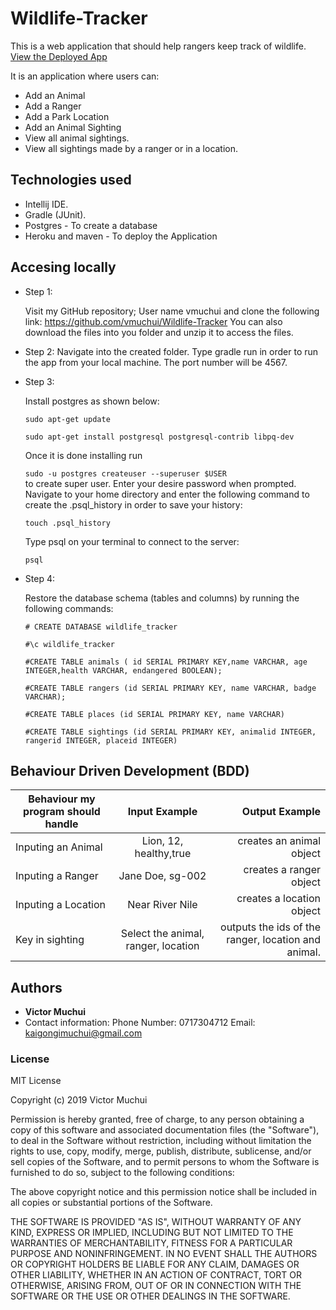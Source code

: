 # Wildlife-Tracker

This is a web application that should help rangers keep track of wildlife.
[View the Deployed App](https://animals-wildlife.herokuapp.com/ )



It is an application where users can:

* Add an Animal
* Add a Ranger
* Add a Park Location
* Add an Animal Sighting
* View all animal sightings.
* View all sightings made by a ranger or in a location.

## Technologies used

* Intellij IDE.
* Gradle (JUnit).
* Postgres - To create a database
* Heroku and maven - To deploy the Application

## Accesing locally
 


* Step 1:

  Visit my GitHub repository; User name vmuchui and clone the following link: https://github.com/vmuchui/Wildlife-Tracker
  You can also download the files into you folder and unzip it to access the files.

* Step 2:
  Navigate into the created folder.
  Type gradle run in order to run the app from your local machine. The port number will be 4567.

* Step 3:

  Install postgres as shown below:  

  ``sudo apt-get update``

  ``sudo apt-get install postgresql postgresql-contrib libpq-dev``    

  Once it is done installing run  

  ``sudo -u postgres createuser --superuser $USER``  
  to create  super user. Enter your desire password when prompted. 
  Navigate to your home directory and enter the following command to create the .psql_history in order to save your history:  

  ``touch .psql_history``    

  Type psql on your terminal to connect to the server:  

  ``psql``  

* Step 4:  

  Restore the database schema (tables and columns) by running the following commands:  

  ``# CREATE DATABASE wildlife_tracker``  

  ``#\c wildlife_tracker``

  ``#CREATE TABLE animals ( id SERIAL PRIMARY KEY,name VARCHAR, age INTEGER,health VARCHAR, endangered BOOLEAN);``

  ``#CREATE TABLE rangers (id SERIAL PRIMARY KEY, name VARCHAR, badge VARCHAR);``

  ``#CREATE TABLE places (id SERIAL PRIMARY KEY, name VARCHAR)``
  
  ``#CREATE TABLE sightings (id SERIAL PRIMARY KEY, animalid INTEGER, rangerid INTEGER, placeid INTEGER)``


## Behaviour Driven Development (BDD)

|Behaviour my program should handle	           |    Input Example	                 |       Output Example         |
|----------------------------------------------|:-----------------------------------:|-----------------------------:|       
|Inputing an Animal                  |    Lion, 12, healthy,true                           |  creates an animal object           |
|Inputing a Ranger                  |    Jane Doe, sg-002                           |  creates a ranger object           |    
|Inputing a Location                  |    Near River Nile                           |  creates a location object           |    
|Key in sighting                     |     Select the animal, ranger, location      |    outputs the ids of the ranger, location and animal.     |


## Authors

* **Victor Muchui** 
* Contact information: Phone Number: 0717304712 Email: kaigongimuchui@gmail.com


### License
MIT License

Copyright (c) 2019 Victor Muchui

Permission is hereby granted, free of charge, to any person obtaining a copy
of this software and associated documentation files (the "Software"), to deal
in the Software without restriction, including without limitation the rights
to use, copy, modify, merge, publish, distribute, sublicense, and/or sell
copies of the Software, and to permit persons to whom the Software is
furnished to do so, subject to the following conditions:

The above copyright notice and this permission notice shall be included in all
copies or substantial portions of the Software.

THE SOFTWARE IS PROVIDED "AS IS", WITHOUT WARRANTY OF ANY KIND, EXPRESS OR
IMPLIED, INCLUDING BUT NOT LIMITED TO THE WARRANTIES OF MERCHANTABILITY,
FITNESS FOR A PARTICULAR PURPOSE AND NONINFRINGEMENT. IN NO EVENT SHALL THE
AUTHORS OR COPYRIGHT HOLDERS BE LIABLE FOR ANY CLAIM, DAMAGES OR OTHER
LIABILITY, WHETHER IN AN ACTION OF CONTRACT, TORT OR OTHERWISE, ARISING FROM,
OUT OF OR IN CONNECTION WITH THE SOFTWARE OR THE USE OR OTHER DEALINGS IN THE
SOFTWARE.
